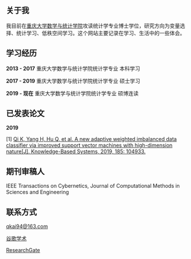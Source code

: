 ## 关于我

我目前在[重庆大学数学与统计学院](http://sci.cqu.edu.cn/)攻读统计学专业博士学位，研究方向为变量选择、统计学习、低秩空间学习。这个网站主要记录在学习、生活中的一些体会。

##  学习经历

**2013 - 2017**  重庆大学数学与统计学院统计学专业 本科学习

**2017 - 2019**  重庆大学数学与统计学院统计学专业 硕士学习

**2019 - 现在**  重庆大学数学与统计学院统计学专业 硕博连读

## 已发表论文

**2019**

[1] [Qi K, Yang H, Hu Q, et al. A new adaptive weighted imbalanced data classifier via improved support vector machines with high-dimension nature[J]. Knowledge-Based Systems, 2019, 185: 104933.](https://linkinghub.elsevier.com/retrieve/pii/S0950705119303764)

## 期刊审稿人

IEEE Transactions on Cybernetics, Journal of Computational Methods in Sciences and Engineering 

## 联系方式

qkai94@163.com

[谷歌学术](https://scholar.google.com/citations?hl=zh-CN&user=-9xB_VQAAAAJ)

[ResearchGate](https://www.researchgate.net/profile/Kai_Qi7)